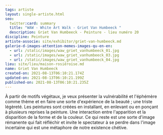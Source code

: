 ```yaml
---
tags: artiste
layout: single-artiste.html
seo:
  twitter:card: summary
  title: "WAW - White Art Walk - Griet Van Humbeeck "
  description: Griet Van Humbeeck - Peinture - lieu numéro 20
discipline: Peinture
artiste-associe: site/exhibitor/griet-van-humbeeck.md
galerie-d-images-attention-memes-images-qu-en-en:
  - url: /static/images/waw_griet_vanhumbeeck_01.jpg
  - url: /static/images/waw_griet_vanhumbeeck_03.jpg
  - url: /static/images/waw_griet_vanhumbeeck_04.jpg
lieu: site/lieu/maison-rosiéroise.md
name: Griet Van Humbeeck
created-on: 2021-08-13T06:10:21.174Z
updated-on: 2021-08-13T06:10:21.199Z
published-on: 2021-08-13T06:10:21.235Z
---
```

<!--StartFragment-->



À partir de motifs végétaux, je veux présenter la vulnérabilité et l'éphémère comme thème et en faire une sorte d'expérience de la beauté ; une triste légèreté. Les peintures sont créées en installant, en enlevant ou en ponçant à plusieurs reprises la peinture. Une interaction entre l'apparition et la disparition de la forme et de la couleur. Ce qui reste est une sorte d'image rémanente qui fait réfléchir et invite le spectateur à se perdre dans l'image incertaine qui est une métaphore de notre existence chétive.



<!--EndFragment-->